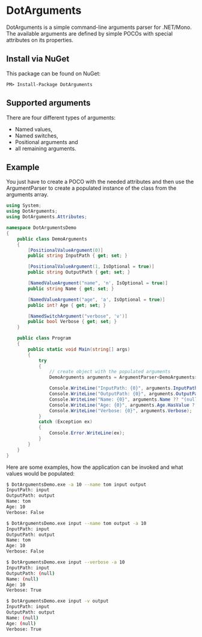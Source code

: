 # DotArguments

DotArguments is a simple command-line arguments parser for .NET/Mono. The available arguments are defined by simple POCOs with special attributes on its properties.

## Install via NuGet

This package can be found on NuGet:

```
PM> Install-Package DotArguments 
```

## Supported arguments

There are four different types of arguments:

* Named values,
* Named switches,
* Positional arguments and
* all remaining arguments.

## Example

You just have to create a POCO with the needed attributes and then use the ArgumentParser to create a populated instance of the class from the arguments array.

```csharp
using System;
using DotArguments;
using DotArguments.Attributes;

namespace DotArgumentsDemo
{
    public class DemoArguments
    {
        [PositionalValueArgument(0)]
        public string InputPath { get; set; }

        [PositionalValueArgument(1, IsOptional = true)]
        public string OutputPath { get; set; }

        [NamedValueArgument("name", 'n', IsOptional = true)]
        public string Name { get; set; }

        [NamedValueArgument("age", 'a', IsOptional = true)]
        public int? Age { get; set; }

        [NamedSwitchArgument("verbose", 'v')]
        public bool Verbose { get; set; }
    }

    public class Program
    {
        public static void Main(string[] args)
        {
            try
            {
                // create object with the populated arguments
                DemoArguments arguments = ArgumentParser<DemoArguments>.Parse(args);

                Console.WriteLine("InputPath: {0}", arguments.InputPath ?? "(null)");
                Console.WriteLine("OutputPath: {0}", arguments.OutputPath ?? "(null)");
                Console.WriteLine("Name: {0}", arguments.Name ?? "(null)");
                Console.WriteLine("Age: {0}", arguments.Age.HasValue ? arguments.Age.Value.ToString() : "(null)");
                Console.WriteLine("Verbose: {0}", arguments.Verbose);
            }
            catch (Exception ex)
            {
                Console.Error.WriteLine(ex);
            }
        }
    }
}
```

Here are some examples, how the application can be invoked and what values would be populated:

```bash
$ DotArgumentsDemo.exe -a 10 --name tom input output
InputPath: input
OutputPath: output
Name: tom
Age: 10
Verbose: False
```

```bash
$ DotArgumentsDemo.exe input --name tom output -a 10
InputPath: input
OutputPath: output
Name: tom
Age: 10
Verbose: False
```

```bash
$ DotArgumentsDemo.exe input --verbose -a 10
InputPath: input
OutputPath: (null)
Name: (null)
Age: 10
Verbose: True
```

```bash
$ DotArgumentsDemo.exe input -v output
InputPath: input
OutputPath: output
Name: (null)
Age: (null)
Verbose: True
```

